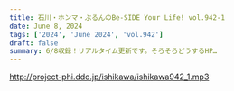 ```yaml
---
title: 石川・ホンマ・ぶるんのBe-SIDE Your Life! vol.942-1
date: June 8, 2024
tags: ['2024', 'June 2024', 'vol.942']
draft: false
summary: 6/8収録！リアルタイム更新です。そろそろどうするHP…
---
```


http://project-phi.ddo.jp/ishikawa/ishikawa942_1.mp3
